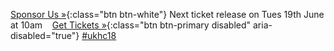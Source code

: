<span class="left">[Sponsor Us &raquo;][1]{:class="btn btn-white"}</span>
Next ticket release on Tues 19th June at 10am &nbsp;&nbsp; [Get Tickets &raquo;][2]{:class="btn btn-primary disabled" aria-disabled="true"}
<span class="right">[#ukhc18](https://twitter.com/search?q=%23ukhc18)</span>

[1]: https://docs.google.com/document/d/10VJtt-VR7mnIty77gfy8TwLoemq6OiP7uLP5ZIjsOK4
[2]: https://ti.to/ukhealthcamp/2018
